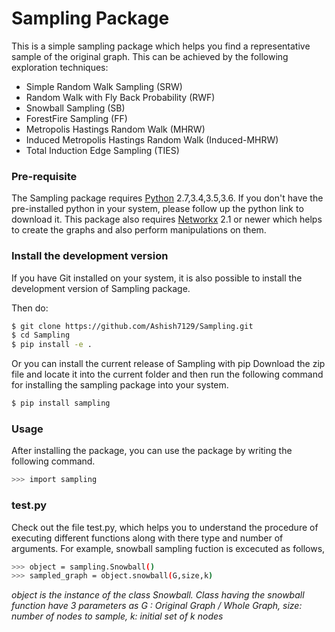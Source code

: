 # Sampling Package

This is a simple sampling package which helps you find a representative sample of the original graph. This can be achieved by the following exploration techniques:
  - Simple Random Walk Sampling (SRW)
  - Random Walk with Fly Back Probability (RWF)
  - Snowball Sampling (SB)
  - ForestFire Sampling (FF)
  - Metropolis Hastings Random Walk (MHRW)
  - Induced Metropolis Hastings Random Walk (Induced-MHRW) 
  - Total Induction Edge Sampling (TIES)
  
### Pre-requisite
The Sampling package requires [Python](https://www.python.org/downloads/) 2.7,3.4,3.5,3.6. If you don't have the pre-installed python in your system, please follow up the python link to download it. This package also requires [Networkx](https://networkx.github.io/documentation/latest/install.html) 2.1 or newer which helps to create the graphs and also perform manipulations on them.

### Install the development version
If you have Git installed on your system, it is also possible to install the development version of Sampling package.

Then do:
```sh
$ git clone https://github.com/Ashish7129/Sampling.git
$ cd Sampling
$ pip install -e .
```
Or you can install the current release of Sampling with pip
Download the zip file and locate it into the current folder and then run the following command for installing the sampling package into your system.
```sh
$ pip install sampling
```

### Usage

After installing the package, you can use the package by writing the following command.
```sh
>>> import sampling 
```
### test.py
Check out the file test.py, which helps you to understand the procedure of executing different functions along with there type and number of arguments. For example, snowball sampling fuction is excecuted as follows,
```sh
>>> object = sampling.Snowball()             
>>> sampled_graph = object.snowball(G,size,k) 
```
*object is the instance of the class Snowball. Class having the snowball function have 3 parameters as
G : Original Graph / Whole Graph, size: number of nodes to sample, k: initial set of k nodes*

